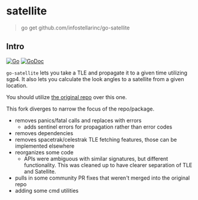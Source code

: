 # satellite

> go get github.com/infostellarinc/go-satellite

## Intro

[![Go](https://github.com/infostellarinc/go-satellite/actions/workflows/go.yml/badge.svg?branch=master)](https://github.com/infostellarinc/go-satellite/actions/workflows/go.yml) [![GoDoc](https://godoc.org/github.com/infostellarinc/go-satellite?status.svg)](https://godoc.org/github.com/infostellarinc/go-satellite)


`go-satellite` lets you take a TLE and propagate it to a given time utilizing sgp4. It also lets you calculate the look angles to a satellite from a given location.

You should utilize [the original repo](https://github.com/joshuaferrara/go-satellite) over this one.

This fork diverges to narrow the focus of the repo/package.

- removes panics/fatal calls and replaces with errors
  - adds sentinel errors for propagation rather than error codes
- removes dependencies
- removes spacetrak/celestrak TLE fetching features, those can be implemented elsewhere
- reorganizes some code
  - APIs were ambiguous with similar signatures, but different functionality. This was cleaned up to have clearer separation of TLE and Satellite.
- pulls in some community PR fixes that weren't merged into the original repo
- adding some cmd utilities
